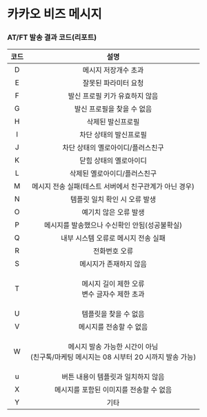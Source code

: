 # 카카오 비즈 메시지

### AT/FT 발송 결과 코드(리포트)

|  코드 |                               설명                               |
| :-: | :------------------------------------------------------------: |
|  D  |                           메시지 저장개수 초과                          |
|  E  |                           잘못된 파라미터 요청                          |
|  F  |                        발신 프로필 키가 유효하지 않음                       |
|  G  |                         발신 프로필을 찾을 수 없음                        |
|  H  |                            삭제된 발신프로필                           |
|  I  |                          차단 상태의 발신프로필                          |
|  J  |                       차단 상태의 옐로아이디/플러스친구                       |
|  K  |                          닫힘 상태의 옐로아이디                          |
|  L  |                         삭제된 옐로아이디/플러스친구                        |
|  M  |                 메시지 전송 실패(테스트 서버에서 친구관계가 아닌 경우)                |
|  N  |                        템플릿 일치 확인 시 오류 발생                       |
|  O  |                          예기치 않은 오류 발생                          |
|  P  |                    메시지를 발송했으나 수신확인 안됨(성공불확실)                   |
|  Q  |                      내부 시스템 오류로 메시지 전송 실패                      |
|  R  |                             전화번호 오류                            |
|  S  |                          메시지가 존재하지 않음                          |
|  T  |               <p>메시지 길이 제한 오류<br>변수 글자수 제한 초과</p>              |
|  U  |                          템플릿을 찾을 수 없음                          |
|  V  |                          메시지를 전송할 수 없음                         |
|  W  | <p>메시지 발송 가능한 시간이 아님<br>(친구톡/마케팅 메시지는 08 시부터 20 시까지 발송 가능)</p> |
|  u  |                       버튼 내용이 템플릿과 일치하지 않음                      |
|  X  |                     메시지를 포함된 이미지를 전송할 수 없음                     |
|  Y  |                               기타                               |
